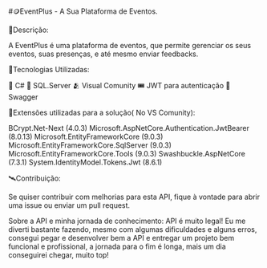 
#🪙EventPlus - A Sua Plataforma de Eventos.

🌟Descrição:

A EventPlus é uma plataforma de eventos, que permite gerenciar os seus eventos, suas presenças, e até mesmo enviar feedbacks.

👻Tecnologias Utilizadas:

🗿 C#
💾 SQL.Server
🫂 Visual Comunity
🎟️ JWT para autenticação
🌳 Swagger

🤖Extensões utilizadas para a solução( No VS Comunity):

BCrypt.Net-Next (4.0.3)
Microsoft.AspNetCore.Authentication.JwtBearer (8.0.13)
Microsoft.EntityFrameworkCore (9.0.3)
Microsoft.EntityFrameworkCore.SqlServer (9.0.3)
Microsoft.EntityFrameworkCore.Tools (9.0.3)
Swashbuckle.AspNetCore (7.3.1)
System.IdentityModel.Tokens.Jwt (8.6.1)

🛰️Contribuição:

Se quiser contribuir com melhorias para esta API, fique à vontade para abrir uma issue ou enviar um pull request.

Sobre a API e minha jornada de conhecimento:
API é muito legal! Eu me diverti bastante fazendo, mesmo com algumas dificuldades e alguns erros, consegui pegar e desenvolver bem a API e entregar um projeto bem funcional e profissional, a jornada para o fim é longa, mais um dia conseguirei chegar, muito top!

